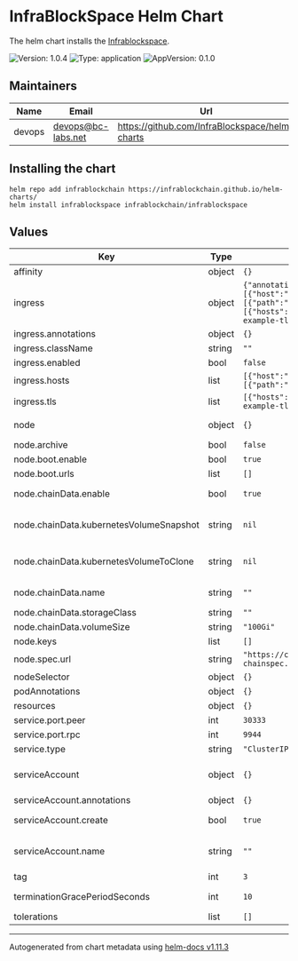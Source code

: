 # InfraBlockSpace Helm Chart

The helm chart installs the [Infrablockspace](https://github.com/InfraBlockchain/infrablockspace-sdk).

![Version: 1.0.4](https://img.shields.io/badge/Version-1.0.4-informational?style=flat-square) ![Type: application](https://img.shields.io/badge/Type-application-informational?style=flat-square) ![AppVersion: 0.1.0](https://img.shields.io/badge/AppVersion-0.1.0-informational?style=flat-square)

## Maintainers

| Name | Email | Url |
| ---- | ------ | --- |
| devops | <devops@bc-labs.net> | <https://github.com/InfraBlockspace/helm-charts> |

## Installing the chart

```console
helm repo add infrablockchain https://infrablockchain.github.io/helm-charts/
helm install infrablockspace infrablockchain/infrablockspace
```

## Values

| Key | Type | Default | Description |
|-----|------|---------|-------------|
| affinity | object | `{}` |  Assign custom affinity rules |
| ingress | object | `{"annotations":{},"className":"","enabled":false,"hosts":[{"host":"chart-example.local","paths":[{"path":"/","pathType":"ImplementationSpecific"}]}],"tls":[{"hosts":["chart-example.local"],"secretName":"chart-example-tls"}]}` | Creates an ingress resource |
| ingress.annotations | object | `{}` | Annotations to add to the Ingress |
| ingress.className | string | `""` | 	Ingress class name  |
| ingress.enabled | bool | `false` | Enable creation of Ingress  |
| ingress.hosts | list | `[{"host":"chart-example.local","paths":[{"path":"/","pathType":"ImplementationSpecific"}]}]` | A list of hosts for the Ingress  |
| ingress.tls | list | `[{"hosts":["chart-example.local"],"secretName":"chart-example-tls"}]` | Ingress TLS configuration  |
|node| object | `{}` | Deploy a substrate node. ref: https://docs.substrate.io/tutorials/v3/private-network/ |
| node.archive | bool | `false` | if set, start archiving the node |
| node.boot.enable | bool | `true` | if set, start bootnode |
| node.boot.urls | list | `[]` | peer bootnode url list |
| node.chainData.enable | bool | `true` | if set, create persistante volume claim and use it to store chain data |
| node.chainData.kubernetesVolumeSnapshot | string | `nil` | If set, create a clone of the volume (using volumeClaimTemplates.dataSource.VolumeSnapshot) and use it to store chain data |
| node.chainData.kubernetesVolumeToClone | string | `nil` | If set, create a clone of the volume (using volumeClaimTemplates.dataSource.PersistentVolumeClaim) and use it to store chain data |
| node.chainData.name | string | `""` | if chainData.enable is false, set your custom persistent volume claim   |
| node.chainData.storageClass | string | `""` | i	Storage class to use for persistent volume  |
| node.chainData.volumeSize | string | `"100Gi"` | 	Size of the volume for chain data  |
| node.keys | list | `[]` | Keys to use by the node |
| node.spec.url | string | `"https://chain-spec.infrablockspace.net/stage/raw-relay-chainspec.json"` | URL to retrive relay chain spec |
| nodeSelector | object | `{}` | {}	Define which Nodes the Pods are scheduled on. |
| podAnnotations | object | `{}` | 	Annotations to add to the pod |
| resources | object | `{}` | 	Resource limits & requests |
| service.port.peer | int | `30333` | InfrablockSpace Peer Port |
| service.port.rpc | int | `9944` | InfrablockSpace Rpc Port |
| service.type | string | `"ClusterIP"` | Service type |
| serviceAccount | object | `{}` | Service account for the pod to use ref: https://kubernetes.io/docs/tasks/configure-pod-container/configure-service-account/ |
| serviceAccount.annotations | object | `{}` | Annotations to add to the ServiceAccount resource  |
| serviceAccount.create | bool | `true` | Enable the creation of a ServiceAccount for InfrablockSpace pods  |
| serviceAccount.name | string | `""` | The name of the service account to use. If not set and create is true, a name is generated using the fullname template |
| tag | int | `3` | infrablockspace image tag |
| terminationGracePeriodSeconds | int | `10` | In seconds, time the given to the InfrablockSpace pod needs to terminate gracefully  |
| tolerations | list | `[]` | Tolerations for use with node taints |

----------------------------------------------
Autogenerated from chart metadata using [helm-docs v1.11.3](https://github.com/norwoodj/helm-docs/releases/v1.11.3)